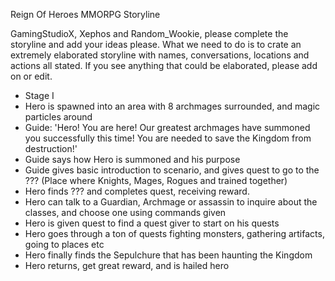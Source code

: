 Reign Of Heroes MMORPG Storyline

GamingStudioX, Xephos and Random_Wookie, please complete the storyline and add your ideas please.
What we need to do is to crate an extremely elaborated storyline with names, conversations, locations and actions all stated. If you see anything that could be elaborated, please add on or edit.

- Stage I
 - Hero is spawned into an area with 8 archmages surrounded, and magic particles around
 - Guide: 'Hero! You are here! Our greatest archmages have summoned you successfully this time! You are needed to save the Kingdom from destruction!'
 - Guide says how Hero is summoned and his purpose
 - Guide gives basic introduction to scenario, and gives quest to go to the ??? (Place where Knights, Mages, Rogues and trained together)
 - Hero finds ??? and completes quest, receiving reward.
 - Hero can talk to a Guardian, Archmage or assassin to inquire about the classes, and choose one using commands given
 - Hero is given quest to find a quest giver to start on his quests
 - Hero goes through a ton of quests fighting monsters, gathering artifacts, going to places etc
 - Hero finally finds the Sepulchure that has been haunting the Kingdom
 - Hero returns, get great reward, and is hailed hero
